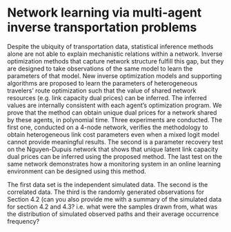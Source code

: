 # Network learning via multi-agent inverse transportation problems
Despite the ubiquity of transportation data, statistical inference methods alone are not able to explain mechanistic relations within a network. Inverse optimization methods that capture network structure fulfill this gap, but they are designed to take observations of the same model to learn the parameters of that model. New inverse optimization models and supporting algorithms are proposed to learn the parameters of heterogeneous travelers’ route optimization such that the value of shared network resources (e.g. link capacity dual prices) can be inferred. The inferred values are internally consistent with each agent’s optimization program. We prove that the method can obtain unique dual prices for a network shared by these agents, in polynomial time. Three experiments are conducted. The first one, conducted on a 4-node network, verifies the methodology to obtain heterogeneous link cost parameters even when a mixed logit model cannot provide meaningful results. The second is a parameter recovery test on the Nguyen-Dupuis network that shows that unique latent link capacity dual prices can be inferred using the proposed method. The last test on the same network demonstrates how a monitoring system in an online learning environment can be designed using this method.

The first data set is the independent simulated data. The second is the correlated data. The third is the randomly generated observations for Section 4.2 (can you also provide me with a summary of the simulated data for section 4.2 and 4.3? i.e. what were the samples drawn from, what was the distribution of simulated observed paths and their average occurrence frequency?
